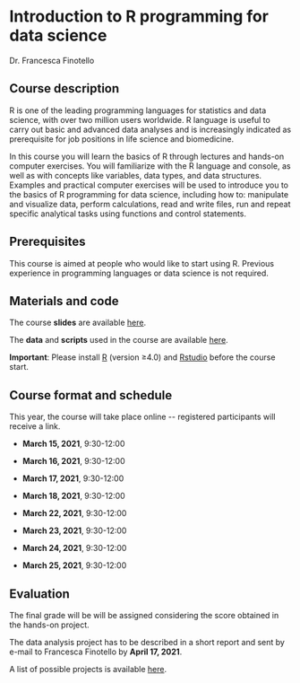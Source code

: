 # Introduction to R programming for data science

Dr. Francesca Finotello

## Course description

R is one of the leading programming languages for statistics and data science, with over two million users worldwide. R language is useful to carry out basic and advanced data analyses and is increasingly indicated as prerequisite for job positions in life science and biomedicine.

In this course you will learn the basics of R through lectures and hands-on computer exercises. You will familiarize with the R language and console, as well as with concepts like variables, data types, and data structures. Examples and practical computer exercises will be used to introduce you to the basics of R programming for data science, including how to: manipulate and visualize data, perform calculations, read and write files, run and repeat specific analytical tasks using functions and control statements. 

## Prerequisites

This course is aimed at people who would like to start using R. Previous experience in programming languages or data science is not required.

## Materials and code

The course **slides** are available [here](https://github.com/FFinotello/Rcourse/tree/master/Slides).

The **data** and **scripts** used in the course are available [here](https://github.com/FFinotello/Rcourse/tree/master/Data).

**Important**: Please install [R](https://www.r-project.org/) (version $\geq$4.0) and [Rstudio](https://www.rstudio.com/) before the course start.


## Course format and schedule

This year, the course will take place online -- registered participants will receive a link.

* **March 15, 2021**, 9:30-12:00
* **March 16, 2021**, 9:30-12:00
* **March 17, 2021**, 9:30-12:00
* **March 18, 2021**, 9:30-12:00

* **March 22, 2021**, 9:30-12:00
* **March 23, 2021**, 9:30-12:00
* **March 24, 2021**, 9:30-12:00
* **March 25, 2021**, 9:30-12:00


## Evaluation

The final grade will be will be assigned considering the score obtained in the hands-on project.

The data analysis project has to be described in a short report and sent by e-mail to Francesca Finotello by **April 17, 2021**. 

A list of possible projects is available [here](https://github.com/FFinotello/Rcourse/tree/master/Projects).






